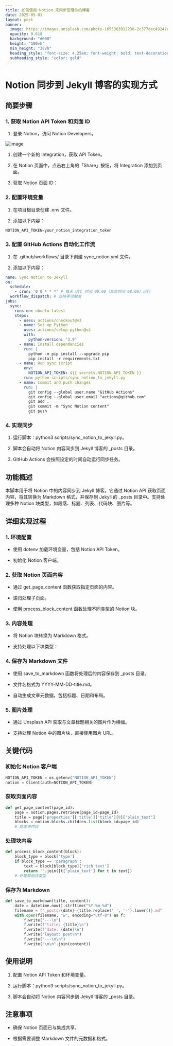```yaml
---
title: 如何使用 Notion 来同步管理你的博客
date: 2025-05-01
layout: post
banner:
  image: https://images.unsplash.com/photo-1655363912238-2c377dec4924?crop=entropy&cs=tinysrgb&fit=max&fm=jpg&ixid=M3w2OTIwMzJ8MHwxfHJhbmRvbXx8fHx8fHx8fDE3NDYwODEwMjd8&ixlib=rb-4.0.3&q=80&w=1080
  opacity: 0.618
  background: "#000"
  height: "100vh"
  min_height: "38vh"
  heading_style: "font-size: 4.25em; font-weight: bold; text-decoration: underline"
  subheading_style: "color: gold"
---
```


# Notion 同步到 Jekyll 博客的实现方式

## 简要步骤

### 1. 获取 Notion API Token 和页面 ID

1. 登录 Notion，访问 Notion Developers。

![image](https://prod-files-secure.s3.us-west-2.amazonaws.com/a7a0cc5a-89b9-4cda-8686-1fba0ca52f40/d19c1afe-dea5-4312-9333-786b0ba83054/image.png?X-Amz-Algorithm=AWS4-HMAC-SHA256&X-Amz-Content-Sha256=UNSIGNED-PAYLOAD&X-Amz-Credential=ASIAZI2LB466RYOVOJIV%2F20250501%2Fus-west-2%2Fs3%2Faws4_request&X-Amz-Date=20250501T063027Z&X-Amz-Expires=3600&X-Amz-Security-Token=IQoJb3JpZ2luX2VjEB4aCXVzLXdlc3QtMiJGMEQCIGImEbyvTiOw%2F3lFX3fSFDAI3K7uqpeDy1o0bkGl8pNXAiBW%2FvHhpFwJi9rjoN6%2F1ZBtOix2TJhlLsLZOLLcld1txiqIBAi3%2F%2F%2F%2F%2F%2F%2F%2F%2F%2F8BEAAaDDYzNzQyMzE4MzgwNSIMFJ3w434OWzAEf0aCKtwDfID2Hc2nZOPD5%2BGqKhZyn%2FcBl0JkUtBQc6x78iCI4N%2BExLjRMU3%2BP4AnvM9yUm52Pw6m7BjWaj1SvvHyATojCIROmWIS%2Bzva09LI5SunMvx%2FTzL1XhjX3wWoaIcygYb3Gqi0C2ChuIWMv%2BXKqVLfTbt8tQJDD3IB7Bw0FpAPY320UKciIjo3t8yIgToPoFbNE2Qx2UwuXktIKqe1zFtOqQFp2Jm%2By2vMGwPPK40Q2uVvkfpAxQuQm19avzAe0sqLGWYE6UrqwZ5oogeXhylETbbMEHqPdjmj0Sr2lCVZ3aOdn2R4gtAqWX%2B6dCuGAKKQapwlrHYvMlcKBYYvy91H%2Bm4A3QeiK1%2BkX%2Bqc70R7Nlx57AvOxPs1Z1GE5GUknKupadWH0Hm%2B2qe7Mqw24oa2m2Qd9jILB7dKLyrLTJ3o9o%2FKXPXrnGNk3a7tX686HOzJ08Q0eiDyn5F3pGO%2FaEsV%2F1%2FLi0X35ZvUn8%2FJJBVL8Vrr5pDbXYAxpKgloaUhEdRr3MpZSbbGNQrdcDKa5xGib9l%2FQTe1sbcd7Onq8wQfYne0pexMYJKLAXTPRBciXamECplMq%2Bl6NbhPmVqlnnygVpd3E1bq82oTbtpJrc1YKO6wXLiTs5iW2CX5y7Yw25TMwAY6pgHT8zelvekt2PkRHk6gi878jLiOiSAsc31xbV123oxMIQmokaxA7d3hkHQfok6iWg%2FeyC%2BvGiFC4mK2O2%2BaNSNBX9q9pXD8rDSY03mYAIT5JUpjJq3ooipPoPlZsxJDcb4pEoT%2BZHwBckhmjELM1MLCM1MiskefhZ5mnOx6CGmoud%2BfdgJDluJ2UJzVWR3A1%2BwIKVa5syrSbI2zo32EnB5R%2BLsb4Av4&X-Amz-Signature=445645094c6082a33a120708f8b083f2b3281f398ad4604eb603ea965c0b67f5&X-Amz-SignedHeaders=host&x-id=GetObject)

1. 创建一个新的 Integration，获取 API Token。

1. 在 Notion 页面中，点击右上角的「Share」按钮，将 Integration 添加到页面。

1. 获取 Notion 页面 ID：


### 2. 配置环境变量

1. 在项目根目录创建 .env 文件。

1. 添加以下内容：

```javascript
NOTION_API_TOKEN=your_notion_integration_token
```

### 3. 配置 GitHub Actions 自动化工作流

1. 在 .github/workflows/ 目录下创建 sync_notion.yml 文件。

1. 添加以下内容：

```yaml
name: Sync Notion to Jekyll
on:
  schedule:
    - cron: '0 0 * * *' # 每天 UTC 时间 00:00（北京时间 08:00）运行
  workflow_dispatch: # 支持手动触发
jobs:
  sync:
    runs-on: ubuntu-latest
    steps:
      - uses: actions/checkout@v3
      - name: Set up Python
        uses: actions/setup-python@v4
        with:
          python-version: '3.9'
      - name: Install dependencies
        run: |
          python -m pip install --upgrade pip
          pip install -r requirements.txt
      - name: Run sync script
        env:
          NOTION_API_TOKEN: ${{ secrets.NOTION_API_TOKEN }}
        run: python scripts/sync_notion_to_jekyll.py
      - name: Commit and push changes
        run: |
          git config --global user.name "GitHub Actions"
          git config --global user.email "actions@github.com"
          git add .
          git commit -m "Sync Notion content"
          git push
```

### 4. 实现同步

1. 运行脚本：python3 scripts/sync_notion_to_jekyll.py。

1. 脚本会自动将 Notion 内容同步到 Jekyll 博客的 _posts 目录。

1. GitHub Actions 会按照设定的时间自动运行同步任务。

## 功能概述

本脚本用于将 Notion 中的内容同步到 Jekyll 博客。它通过 Notion API 获取页面内容，将其转换为 Markdown 格式，并保存到 Jekyll 的 _posts 目录中。支持处理多种 Notion 块类型，如段落、标题、列表、代码块、图片等。

## 详细实现过程

### 1. 环境配置

- 使用 dotenv 加载环境变量，包括 Notion API Token。

- 初始化 Notion 客户端。

### 2. 获取 Notion 页面内容

- 通过 get_page_content 函数获取指定页面的内容。

- 递归处理子页面。

- 使用 process_block_content 函数处理不同类型的 Notion 块。

### 3. 内容处理

- 将 Notion 块转换为 Markdown 格式。

- 支持处理以下块类型：


### 4. 保存为 Markdown 文件

- 使用 save_to_markdown 函数将处理后的内容保存到 _posts 目录。

- 文件名格式为 YYYY-MM-DD-title.md。

- 自动生成文章元数据，包括标题、日期和布局。

### 5. 图片处理

- 通过 Unsplash API 获取与文章标题相关的图片作为横幅。

- 支持处理 Notion 中的图片块，直接使用图片 URL。

## 关键代码

### 初始化 Notion 客户端

```python
NOTION_API_TOKEN = os.getenv("NOTION_API_TOKEN")
notion = Client(auth=NOTION_API_TOKEN)
```

### 获取页面内容

```python
def get_page_content(page_id):
    page = notion.pages.retrieve(page_id=page_id)
    title = page['properties']['title']['title'][0]['plain_text']
    blocks = notion.blocks.children.list(block_id=page_id)
    # 处理块内容
```

### 处理块内容

```python
def process_block_content(block):
    block_type = block['type']
    if block_type == 'paragraph':
        text = block[block_type]['rich_text']
        return ''.join([t['plain_text'] for t in text])
    # 处理其他块类型
```

### 保存为 Markdown

```python
def save_to_markdown(title, content):
    date = datetime.now().strftime("%Y-%m-%d")
    filename = f"_posts/{date}-{title.replace(' ', '-').lower()}.md"
    with open(filename, "w", encoding="utf-8") as f:
        f.write("---\n")
        f.write(f"title: {title}\n")
        f.write(f"date: {date}\n")
        f.write("layout: post\n")
        f.write("---\n\n")
        f.write("\n\n".join(content))
```

## 使用说明

1. 配置 Notion API Token 和环境变量。

1. 运行脚本：python3 scripts/sync_notion_to_jekyll.py。

1. 脚本会自动将 Notion 内容同步到 Jekyll 博客的 _posts 目录。

## 注意事项

- 确保 Notion 页面已与集成共享。

- 根据需要调整 Markdown 文件的元数据和格式。